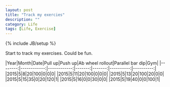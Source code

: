 ```yaml
---
layout: post
title: "Track my exercies"
description: ""
category: Life
tags: [Life, Exercise]
---
```

{% include JB/setup %}



<script type="text/javascript"
 src="http://cdn.mathjax.org/mathjax/latest/MathJax.js?config=TeX-AMS-MML_HTMLorMML">
</script>


Start to track my exercises. Could be fun.

|Year|Month|Date|Pull up|Push up|Ab wheel rollout|Parallel bar dip|Gym|
|--------:|------------:|------------:|-------:|-------:|----------:|----------:|
|2015|5|8|20|100|0|0|0|
|2015|5|11|20|100|0|0|0|
|2015|5|13|20|100|20|0|0|
|2015|5|15|35|0|20|120|1|
|2015|5|16|0|0|30|0|0|
|2015|5|19|40|0|0|100|1|



